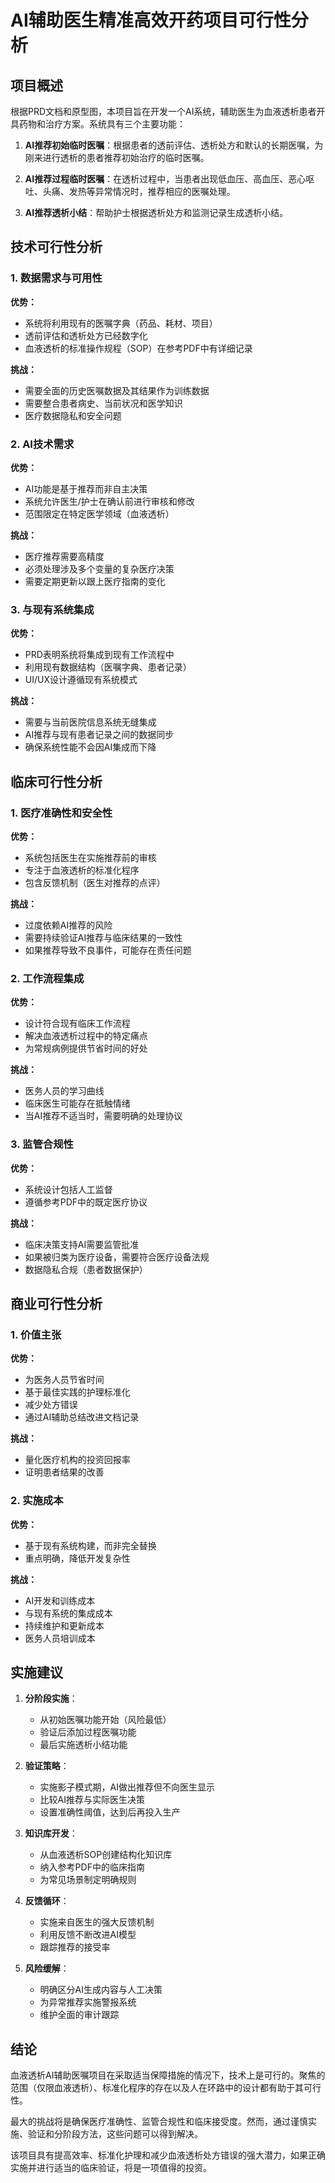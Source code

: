 # AI辅助医生精准高效开药项目可行性分析

## 项目概述
根据PRD文档和原型图，本项目旨在开发一个AI系统，辅助医生为血液透析患者开具药物和治疗方案。系统具有三个主要功能：

1. **AI推荐初始临时医嘱**：根据患者的透前评估、透析处方和默认的长期医嘱，为刚来进行透析的患者推荐初始治疗的临时医嘱。

2. **AI推荐过程临时医嘱**：在透析过程中，当患者出现低血压、高血压、恶心呕吐、头痛、发热等异常情况时，推荐相应的医嘱处理。

3. **AI推荐透析小结**：帮助护士根据透析处方和监测记录生成透析小结。

## 技术可行性分析

### 1. 数据需求与可用性

**优势：**
- 系统将利用现有的医嘱字典（药品、耗材、项目）
- 透前评估和透析处方已经数字化
- 血液透析的标准操作规程（SOP）在参考PDF中有详细记录

**挑战：**
- 需要全面的历史医嘱数据及其结果作为训练数据
- 需要整合患者病史、当前状况和医学知识
- 医疗数据隐私和安全问题

### 2. AI技术需求

**优势：**
- AI功能是基于推荐而非自主决策
- 系统允许医生/护士在确认前进行审核和修改
- 范围限定在特定医学领域（血液透析）

**挑战：**
- 医疗推荐需要高精度
- 必须处理涉及多个变量的复杂医疗决策
- 需要定期更新以跟上医疗指南的变化

### 3. 与现有系统集成

**优势：**
- PRD表明系统将集成到现有工作流程中
- 利用现有数据结构（医嘱字典、患者记录）
- UI/UX设计遵循现有系统模式

**挑战：**
- 需要与当前医院信息系统无缝集成
- AI推荐与现有患者记录之间的数据同步
- 确保系统性能不会因AI集成而下降

## 临床可行性分析

### 1. 医疗准确性和安全性

**优势：**
- 系统包括医生在实施推荐前的审核
- 专注于血液透析的标准化程序
- 包含反馈机制（医生对推荐的点评）

**挑战：**
- 过度依赖AI推荐的风险
- 需要持续验证AI推荐与临床结果的一致性
- 如果推荐导致不良事件，可能存在责任问题

### 2. 工作流程集成

**优势：**
- 设计符合现有临床工作流程
- 解决血液透析过程中的特定痛点
- 为常规病例提供节省时间的好处

**挑战：**
- 医务人员的学习曲线
- 临床医生可能存在抵触情绪
- 当AI推荐不适当时，需要明确的处理协议

### 3. 监管合规性

**优势：**
- 系统设计包括人工监督
- 遵循参考PDF中的既定医疗协议

**挑战：**
- 临床决策支持AI需要监管批准
- 如果被归类为医疗设备，需要符合医疗设备法规
- 数据隐私合规（患者数据保护）

## 商业可行性分析

### 1. 价值主张

**优势：**
- 为医务人员节省时间
- 基于最佳实践的护理标准化
- 减少处方错误
- 通过AI辅助总结改进文档记录

**挑战：**
- 量化医疗机构的投资回报率
- 证明患者结果的改善

### 2. 实施成本

**优势：**
- 基于现有系统构建，而非完全替换
- 重点明确，降低开发复杂性

**挑战：**
- AI开发和训练成本
- 与现有系统的集成成本
- 持续维护和更新成本
- 医务人员培训成本

## 实施建议

1. **分阶段实施**：
   - 从初始医嘱功能开始（风险最低）
   - 验证后添加过程医嘱功能
   - 最后实施透析小结功能

2. **验证策略**：
   - 实施影子模式期，AI做出推荐但不向医生显示
   - 比较AI推荐与实际医生决策
   - 设置准确性阈值，达到后再投入生产

3. **知识库开发**：
   - 从血液透析SOP创建结构化知识库
   - 纳入参考PDF中的临床指南
   - 为常见场景制定明确规则

4. **反馈循环**：
   - 实施来自医生的强大反馈机制
   - 利用反馈不断改进AI模型
   - 跟踪推荐的接受率

5. **风险缓解**：
   - 明确区分AI生成内容与人工决策
   - 为异常推荐实施警报系统
   - 维护全面的审计跟踪

## 结论

血液透析AI辅助医嘱项目在采取适当保障措施的情况下，技术上是可行的。聚焦的范围（仅限血液透析）、标准化程序的存在以及人在环路中的设计都有助于其可行性。

最大的挑战将是确保医疗准确性、监管合规性和临床接受度。然而，通过谨慎实施、验证和分阶段方法，这些问题可以得到解决。

该项目具有提高效率、标准化护理和减少血液透析处方错误的强大潜力，如果正确实施并进行适当的临床验证，将是一项值得的投资。




